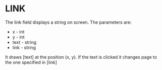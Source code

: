 # LINK
The link field displays a string on screen. The parameters are:
* x - int
* y - int
* text - string
* link - string

It draws [text] at the position (x, y). If the text is clicked it changes page to the one specified in [link]
